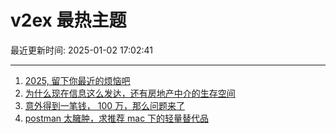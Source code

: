 # v2ex 最热主题

最近更新时间: 2025-01-02 17:02:41

--- 
1. [2025, 留下你最近的烦恼吧](https://www.v2ex.com/t/1101874) 
2. [为什么现在信息这么发达，还有房地产中介的生存空间](https://www.v2ex.com/t/1101882) 
3. [意外得到一笔钱， 100 万，那么问题来了](https://www.v2ex.com/t/1101896) 
4. [postman 太臃肿，求推荐 mac 下的轻量替代品](https://www.v2ex.com/t/1101928) 
